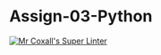 # Assign-03-Python
[![Mr Coxall's Super Linter](https://github.com/ishamisebb/Assign-03-Python/workflows/Mr%20Coxall's%20Super%20Linter/badge.svg)](https://github.com/ishamisebb/Assign-03-Python/actions/)

